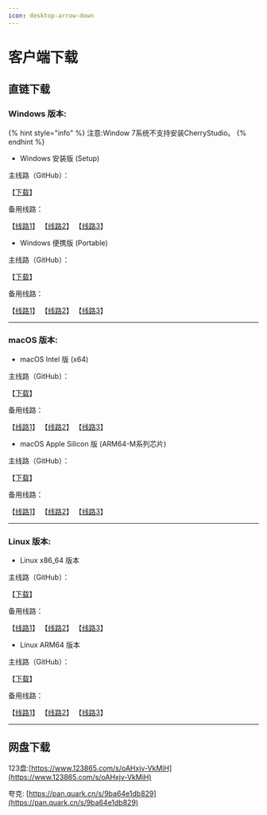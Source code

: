 ```yaml
---
icon: desktop-arrow-down
---
```


# 客户端下载

## 直链下载

### Windows 版本:

{% hint style="info" %}
注意:Window 7系统不支持安装CherryStudio。
{% endhint %}

* Windows 安装版 (Setup)

主线路（GitHub）：

【[下载](https://github.com/CherryHQ/cherry-studio/releases/downloadv0.9.27/Cherry-Studio-0.9.27-setup.exe)】

备用线路：

【[线路1](https://download-cf.ocoolai.com/https://github.com/CherryHQ/cherry-studio/releases/download/v0.9.27/Cherry-Studio-0.9.27-x64.dmg)】    【[线路2](https://download.ocoolai.com/https://github.com/CherryHQ/cherry-studio/releases/download/v0.9.27/Cherry-Studio-0.9.27-x64.dmg)】   【[线路3](https://download.ocoolai.online/https://github.com/CherryHQ/cherry-studio/releases/download/v0.9.27/Cherry-Studio-0.9.27-x64.dmg)】





* Windows 便携版 (Portable)

主线路（GitHub）：

【[下载](https://github.com/CherryHQ/cherry-studio/releases/downloadv0.9.27/Cherry-Studio-0.9.27-portable.exe)】

备用线路：

【[线路1](https://download-cf.ocoolai.com/https://github.com/CherryHQ/cherry-studio/releases/download/v0.9.27/Cherry-Studio-0.9.27-portable.exe)】    【[线路2](https://download.ocoolai.com/https://github.com/CherryHQ/cherry-studio/releases/download/v0.9.27/Cherry-Studio-0.9.27-portable.exe)】   【[线路3](https://download.ocoolai.online/https://github.com/CherryHQ/cherry-studio/releases/download/v0.9.27/Cherry-Studio-0.9.27-portable.exe)】

***



### macOS 版本:

* macOS Intel 版 (x64)

主线路（GitHub）：

【[下载](https://github.com/CherryHQ/cherry-studio/releases/downloadv0.9.27/Cherry-Studio-0.9.27-x64.dmg)】

备用线路：

【[线路1](https://download-cf.ocoolai.com/https://github.com/CherryHQ/cherry-studio/releases/download/v0.9.27/Cherry-Studio-0.9.27-x64.dmg)】    【[线路2](https://download.ocoolai.com/https://github.com/CherryHQ/cherry-studio/releases/download/v0.9.27/Cherry-Studio-0.9.27-x64.dmg)】   【[线路3](https://download.ocoolai.online/https://github.com/CherryHQ/cherry-studio/releases/download/v0.9.27/Cherry-Studio-0.9.27-x64.dmg)】





* macOS Apple Silicon 版 (ARM64-M系列芯片)

主线路（GitHub）：

【[下载](https://github.com/CherryHQ/cherry-studio/releases/downloadv0.9.27/Cherry-Studio-0.9.27-arm64.dmg)】

备用线路：

【[线路1](https://download-cf.ocoolai.com/https://github.com/CherryHQ/cherry-studio/releases/download/v0.9.27/Cherry-Studio-0.9.27-arm64.dmg)】    【[线路2](https://download.ocoolai.com/https://github.com/CherryHQ/cherry-studio/releases/download/v0.9.27/Cherry-Studio-0.9.27-arm64.dmg)】   【[线路3](https://download.ocoolai.online/https://github.com/CherryHQ/cherry-studio/releases/download/v0.9.27/Cherry-Studio-0.9.27-arm64.dmg)】

***



### Linux 版本:

* Linux x86\_64 版本

主线路（GitHub）：

【[下载](https://github.com/CherryHQ/cherry-studio/releases/downloadv0.9.27/Cherry-Studio-0.9.27-x86_64.AppImage)】

备用线路：

【[线路1](https://download-cf.ocoolai.com/https://github.com/CherryHQ/cherry-studio/releases/download/v0.9.27/Cherry-Studio-0.9.27-x86_64.AppImage)】    【[线路2](https://download.ocoolai.com/https://github.com/CherryHQ/cherry-studio/releases/download/v0.9.27/Cherry-Studio-0.9.27-x86_64.AppImage)】   【[线路3](https://download.ocoolai.online/https://github.com/CherryHQ/cherry-studio/releases/download/v0.9.27/Cherry-Studio-0.9.27-x86_64.AppImage)】





* Linux ARM64 版本

主线路（GitHub）：

【[下载](https://github.com/CherryHQ/cherry-studio/releases/downloadv0.9.27/Cherry-Studio-0.9.27-arm64.AppImage)】

备用线路：

【[线路1](https://download-cf.ocoolai.com/https://github.com/CherryHQ/cherry-studio/releases/download/v0.9.27/Cherry-Studio-0.9.27-arm64.AppImage)】    【[线路2](https://download.ocoolai.com/https://github.com/CherryHQ/cherry-studio/releases/download/v0.9.27/Cherry-Studio-0.9.27-arm64.AppImage)】   【[线路3](https://download.ocoolai.online/https://github.com/CherryHQ/cherry-studio/releases/download/v0.9.27/Cherry-Studio-0.9.27-arm64.AppImage)】

***



## 网盘下载

123盘:[https://www.123865.com/s/oAHxjv-VkMiH](https://www.123865.com/s/oAHxjv-VkMiH)

夸克: [https://pan.quark.cn/s/9ba64e1db829](https://pan.quark.cn/s/9ba64e1db829)
